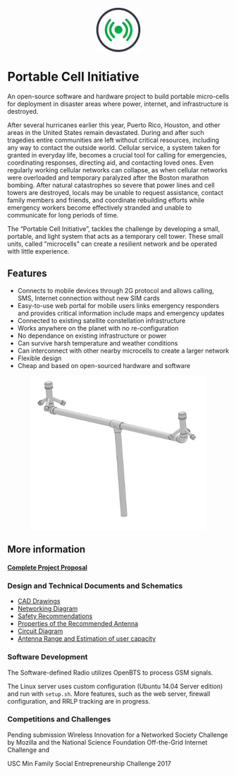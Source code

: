 <p align="center"><img src="/logo.png" alt="PCI Logo" width="100" align="center"></p>

# Portable Cell Initiative
An open-source software and hardware project to build portable micro-cells for deployment in disaster areas where power, internet, and infrastructure is destroyed.

After several hurricanes earlier this year, Puerto Rico, Houston, and other areas in the United States remain devastated. During and after such tragedies entire communities are left without critical resources, including any way to contact the outside world. Cellular service, a system taken for granted in everyday life, becomes a crucial tool for calling for emergencies, coordinating responses, directing aid, and contacting loved ones. Even regularly working cellular networks can collapse, as when cellular networks were overloaded and temporary paralyzed after the Boston marathon bombing. After natural catastrophes so severe that power lines and cell towers are destroyed, locals may be unable to request assistance, contact family members and friends, and coordinate rebuilding efforts while emergency workers become effectively stranded and unable to communicate for long periods of time.

The “Portable Cell Initiative”, tackles the challenge by developing a small, portable, and light system that acts as a temporary cell tower. These small units, called "microcells" can create a resilient network and be operated with little experience.

## Features
* Connects to mobile devices through 2G protocol and allows calling, SMS, Internet connection without new SIM cards
* Easy-to-use web portal for mobile users links emergency responders and provides critical information include maps and emergency updates
* Connected to existing satellite constellation infrastructure
* Works anywhere on the planet with no re-configuration
* No dependance on existing infrastructure or power
* Can survive harsh temperature and weather conditions
* Can interconnect with other nearby microcells to create a larger network
* Flexible design
* Cheap and based on open-sourced hardware and software

<p align="center"><img src="structural_CAD/img/array_3d-1.jpg" alt="Antenna Array example" width="400"></p>

## More information

#### [Complete Project Proposal](https://github.com/Ironarcher/portable-cell-initiative/blob/master/documentation/Project%20Proposal.pdf)

### Design and Technical Documents and Schematics
* [CAD Drawings](https://github.com/Ironarcher/portable-cell-initiative/tree/master/structural_CAD)
* [Networking Diagram](https://drive.google.com/file/d/1F7UjbKQFGlt_Ugc90fcQds3FkP_MWMTc/view?usp=sharing)
* [Safety Recommendations](https://github.com/Ironarcher/portable-cell-initiative/raw/master/documentation/Safety%20Recommendations.docx)
* [Properties of the Recommended Antenna](https://github.com/Ironarcher/portable-cell-initiative/raw/master/documentation/Antenna%20Analysis.docx)
* [Circuit Diagram](https://drive.google.com/file/d/19UB1lHhNbGaFvCO_THeIRcXM_tuGDZBh/view?usp=sharing)
* [Antenna Range and Estimation of user capacity](https://github.com/Ironarcher/portable-cell-initiative/raw/master/documentation/Range%20and%20Subscriber%20Analysis.docx)

### Software Development
The Software-defined Radio utilizes OpenBTS to process GSM signals.

The Linux server uses custom configuration (Ubuntu 14.04 Server edition) and run with `setup.sh`. More features, such as the web server, firewall configuration, and RRLP tracking are in progress.

### Competitions and Challenges
Pending submission Wireless Innovation for a Networked Society Challenge by Mozilla and the National Science Foundation
Off-the-Grid Internet Challenge and

USC Min Family Social Entrepreneurship Challenge 2017
